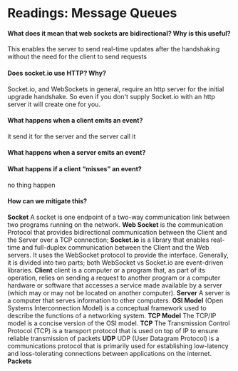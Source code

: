 # Readings: Message Queues


#### What does it mean that web sockets are bidirectional? Why is this useful?
This enables the server to send real-time updates after the  handshaking  without the need for the client to send requests

#### Does socket.io use HTTP? Why?
Socket.io, and WebSockets in general, require an http server for the initial upgrade handshake. So even if you don't supply Socket.io with an http server it will create one for you.
#### What happens when a client emits an event?
it send it for the server and the server call it  
#### What happens when a server emits an event?

#### What happens if a client “misses” an event?
no thing happen 
#### How can we mitigate this?



**Socket**
 A socket is one endpoint of a two-way communication link between two programs running on the network. 
**Web Socket**
is the communication Protocol that provides bidirectional communication between the Client and the Server over a TCP connection;
**Socket.io**
is a library that enables real-time and full-duplex communication between the Client and the Web servers. It uses the WebSocket protocol to provide the interface. Generally, it is divided into two parts; both WebSocket vs Socket.io are event-driven libraries.
**Client**
client is a computer or a program that, as part of its operation, relies on sending a request to another program or a computer hardware or software that accesses a service made available by a server (which may or may not be located on another computer).
**Server**
A server is a computer that serves information to other computers. 
**OSI Model**
(Open Systems Interconnection Model) is a conceptual framework used to describe the functions of a networking system.
**TCP Model**
The TCP/IP model is a concise version of the OSI model.
**TCP**
The Transmission Control Protocol (TCP) is a transport protocol that is used on top of IP to ensure reliable transmission of packets
**UDP**
UDP (User Datagram Protocol) is a communications protocol that is primarily used for establishing low-latency and loss-tolerating connections between applications on the internet.
**Packets**
